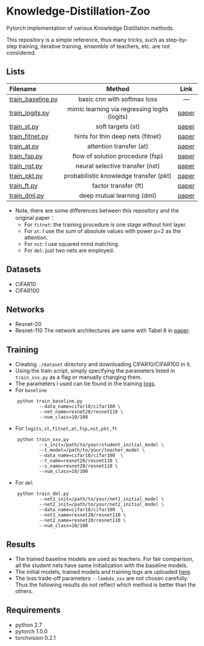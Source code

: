 # Knowledge-Distillation-Zoo
Pytorch implementation of various Knowledge Distillation methods. 

This repository is a simple reference, thus many tricks, such as step-by-step training, iterative training, ensemble of teachers,  etc. are not considered.

## Lists
  Filename| Method|  Link
  :----| :-----: | :----:    
  [train_baseline.py]() | basic cnn with softmax loss |   —    
  [train_logits.py]()   | mimic learning via regressing logits (logits) | [paper](http://papers.nips.cc/paper/5484-do-deep-nets-really-need-to-be-deep.pdf) 
  [train_st.py]()   | soft targets (st) | [paper](https://arxiv.org/pdf/1503.02531.pdf) 
  [train_fitnet.py]()   | hints for thin deep nets (fitnet) | [paper](https://arxiv.org/pdf/1412.6550.pdf) 
  [train_at.py]()   | attention transfer (at) | [paper](https://arxiv.org/pdf/1612.03928.pdf) 
  [train_fsp.py]()   | flow of solution procedure (fsp) | [paper](http://openaccess.thecvf.com/content_cvpr_2017/papers/Yim_A_Gift_From_CVPR_2017_paper.pdf) 
  [train_nst.py]()   | neural selective transfer (nst) | [paper](https://arxiv.org/pdf/1707.01219.pdf) 
  [train_pkt.py]()   | probabilistic knowledge transfer (pkt) | [paper](http://openaccess.thecvf.com/content_ECCV_2018/papers/Nikolaos_Passalis_Learning_Deep_Representations_ECCV_2018_paper.pdf) 
  [train_ft.py]()   | factor transfer (ft) | [paper](https://arxiv.org/pdf/1802.04977.pdf)
  [train_dml.py]()   | deep mutual learning (dml) | [paper](https://arxiv.org/pdf/1706.00384.pdf)

- Note, there are some differences between this repository and the original paper：
	- For `fitnet`: the training procedure is one stage without hint layer.
	- For `at`: I use the sum of absolute values with power p=2 as the attention.
	- For `nst`: I use squared mmd matching.
	- For `dml`: just two nets are employed.

## Datasets
- CIFAR10
- CIFAR100

## Networks
- Resnet-20
- Resnet-110
The network architectures are same with Tabel 6 in [paper](https://arxiv.org/pdf/1512.03385.pdf).

## Training
- Creating `./dataset` directory and downloading CIFAR10/CIFAR100 in it.
- Using the train script, simply specifying the parameters listed in  `train_xxx.py`  as a flag or manually changing them.
- The parameters I used can be found in the training [logs](https://pan.baidu.com/s/1OpNH0E8IcQkiv1tFWsQt_w?errno=0&errmsg=Auth%20Login%20Sucess&&bduss=&ssnerror=0&traceid=#list/path=%2F).
- For `baseline`
```Shell
    python train_baseline.py
			--data_name=cifar10/cifar100 \
			--net_name=resnet20/resnet110 \
			--num_class=10/100
```
- For `logits,st,fitnet,at,fsp,nst,pkt,ft`
```Shell
    python train_xxx.py
		    --s_init=/path/to/your/student_initial_model \
		    --t_model=/path/to/your/teacher_model \
			--data_name=cifar10/cifar100  \
			--t_name=resnet20/resnet110 \
			--s_name=resnet20/resnet110 \
			--num_class=10/100
```
- For `dml`
```Shell
    python train_dml.py
		    --net1_init=/path/to/your/net1_initial_model \
		    --net2_init=/path/to/your/net2_initial_model \
			--data_name=cifar10/cifar100  \
			--net1_name=resnet20/resnet110 \
			--net2_name=resnet20/resnet110 \
			--num_class=10/100
```

## Results
- The trained baseline models are used as teachers. For fair comparison, all the student nets have same initialization with the baseline models.
- The initial models, trained models and training logs are uploaded [here](https://pan.baidu.com/s/1OpNH0E8IcQkiv1tFWsQt_w?errno=0&errmsg=Auth%20Login%20Sucess&&bduss=&ssnerror=0&traceid=#list/path=%2F).
- The loss trade-off parameters `--lambda_xxx` are not chosen carefully. Thus the following results do not reflect which method is better than the others.



## Requirements
- python 2.7
- pytorch 1.0.0
- torchvision 0.2.1
